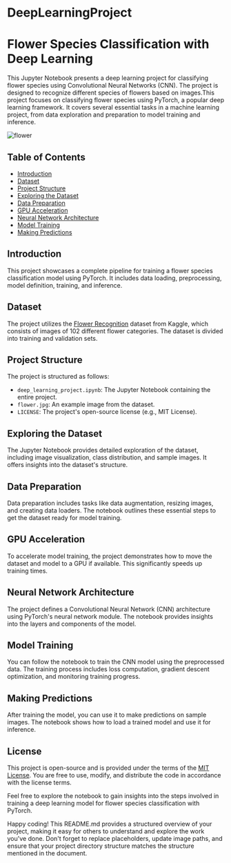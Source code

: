 # DeepLearningProject
# Flower Species Classification with Deep Learning

This Jupyter Notebook presents a deep learning project for classifying flower species using Convolutional Neural Networks (CNN). The project is designed to recognize different species of flowers based on images.This project focuses on classifying flower species using PyTorch, a popular deep learning framework. It covers several essential tasks in a machine learning project, from data exploration and preparation to model training and inference.

![flower](https://github.com/chandramohan0/Flower-Species-Classification/assets/77689644/0aaa3bba-6d60-406a-bf15-2244c809e9cd)



## Table of Contents
- [Introduction](#introduction)
- [Dataset](#dataset)
- [Project Structure](#project-structure)
- [Exploring the Dataset](#exploring-the-dataset)
- [Data Preparation](#data-preparation)
- [GPU Acceleration](#gpu-acceleration)
- [Neural Network Architecture](#neural-network-architecture)
- [Model Training](#model-training)
- [Making Predictions](#making-predictions)

## Introduction
This project showcases a complete pipeline for training a flower species classification model using PyTorch. It includes data loading, preprocessing, model definition, training, and inference.


## Dataset
The project utilizes the [Flower Recognition](https://www.kaggle.com/alxmamaev/flowers-recognition) dataset from Kaggle, which consists of images of 102 different flower categories. The dataset is divided into training and validation sets.

## Project Structure
The project is structured as follows:
- `deep_learning_project.ipynb`: The Jupyter Notebook containing the entire project.
- `flower.jpg`: An example image from the dataset.
- `LICENSE`: The project's open-source license (e.g., MIT License).


## Exploring the Dataset
The Jupyter Notebook provides detailed exploration of the dataset, including image visualization, class distribution, and sample images. It offers insights into the dataset's structure.

## Data Preparation
Data preparation includes tasks like data augmentation, resizing images, and creating data loaders. The notebook outlines these essential steps to get the dataset ready for model training.

## GPU Acceleration
To accelerate model training, the project demonstrates how to move the dataset and model to a GPU if available. This significantly speeds up training times.

## Neural Network Architecture
The project defines a Convolutional Neural Network (CNN) architecture using PyTorch's neural network module. The notebook provides insights into the layers and components of the model.

## Model Training
You can follow the notebook to train the CNN model using the preprocessed data. The training process includes loss computation, gradient descent optimization, and monitoring training progress.

## Making Predictions
After training the model, you can use it to make predictions on sample images. The notebook shows how to load a trained model and use it for inference.

## License
This project is open-source and is provided under the terms of the [MIT License](LICENSE). You are free to use, modify, and distribute the code in accordance with the license terms.

Feel free to explore the notebook to gain insights into the steps involved in training a deep learning model for flower species classification with PyTorch.

Happy coding!
This README.md provides a structured overview of your project, making it easy for others to understand and explore the work you've done. Don't forget to replace placeholders, update image paths, and ensure that your project directory structure matches the structure mentioned in the document.

